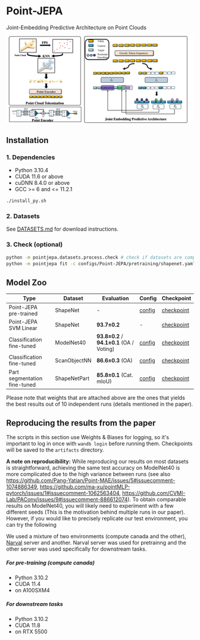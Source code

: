 # Point-JEPA

Joint-Embedding Predictive Architecture on Point Clouds

![architecture](misc/Arch.png)

## Installation

### 1. Dependencies
- Python 3.10.4
- CUDA 11.6 or above
- cuDNN 8.4.0 or above
- GCC >= 6 and <= 11.2.1

```bash
./install_py.sh
```

### 2. Datasets

See [DATASETS.md](DATASETS.md) for download instructions.

### 3. Check (optional)

```bash
python -m pointjepa.datasets.process.check # check if datasets are complete
python -m pointjepa fit -c configs/Point-JEPA/pretraining/shapenet.yaml
```

## Model Zoo


| Type                         | Dataset      | Evaluation                          | Config                                                                                       | Checkpoint                                                                                                                                    |
| ---------------------------- | ------------ | ----------------------------------- | -------------------------------------------------------------------------------------------- | --------------------------------------------------------------------------------------------------------------------------------------------- |
| Point-JEPA pre-trained        | ShapeNet     | -                                   | [config](configs/Point-JEPA/pretraining/shapenet.yaml)                                                  | [checkpoint](https://drive.google.com/file/d/1MR3OYA6N0TINyPCKgwOU3zswQoM8DXbY/view?usp=drive_link)                          |
| Point-JEPA SVM Linear | ShapeNet     | **93.7&pm;0.2**                                   | -                                                  | [checkpoint](https://drive.google.com/file/d/1MR3OYA6N0TINyPCKgwOU3zswQoM8DXbY/view?usp=drive_link)                          |
| Classification fine-tuned    | ModelNet40   | **93.8&pm;0.2** / **94.1&pm;0.1** (OA / Voting) | [config](configs/Point-JEPA/classification/modelnet40.yaml)   | [checkpoint](https://drive.google.com/file/d/1EOiHBu06pRah2MRlEapPQmks3BmjXgbB/view?usp=sharing)         |
| Classification fine-tuned    | ScanObjectNN | **86.6&pm;0.3** (OA)                      | [config](configs/Point-JEPA/classification/scanobjectnn.yaml) | [checkpoint](https://drive.google.com/file/d/1vnhQdVBliGxQ09vazZCuOlFsgBAThlqg/view?usp=sharing)       |
| Part segmentation fine-tuned | ShapeNetPart | **85.8&pm;0.1** (Cat. mIoU)               | [config](configs/Point-JEPA/part_segmentation/shapenetpart.yaml)                                        | [checkpoint](https://drive.google.com/file/d/1lS1_lKTsaTgQ4MCucfSCkmNyhLAgaxG7/view?usp=sharing) |


Please note that weights that are attached above are the ones that yields the best results out of 10 independent runs (details mentioned in the paper).

## Reproducing the results from the paper

The scripts in this section use Weights & Biases for logging, so it's important to log in once with `wandb login` before running them.
Checkpoints will be saved to the `artifacts` directory.

**A note on reproducibility:**
While reproducing our results on most datasets is straightforward, achieving the same test accuracy on ModelNet40 is more complicated due to the high variance between runs (see also https://github.com/Pang-Yatian/Point-MAE/issues/5#issuecomment-1074886349, https://github.com/ma-xu/pointMLP-pytorch/issues/1#issuecomment-1062563404, https://github.com/CVMI-Lab/PAConv/issues/9#issuecomment-886612074).
To obtain comparable results on ModelNet40, you will likely need to experiment with a few different seeds (This is the motivation behind multiple runs in our paper).
However, if you would like to precisely replicate our test environment, you can try the following

We used a mixture of  two environments (compute canada and the other), [Narval](https://docs.alliancecan.ca/wiki/Narval/en) server and another. Narval server was used for pretrainng and the other server was used specifically for downstream tasks. 

##### For pre-training (compute canada)
- Python 3.10.2
- CUDA 11.4 
- on A100SXM4

##### For downstream tasks
- Python 3.10.2
- CUDA 11.8
- on RTX 5500  

